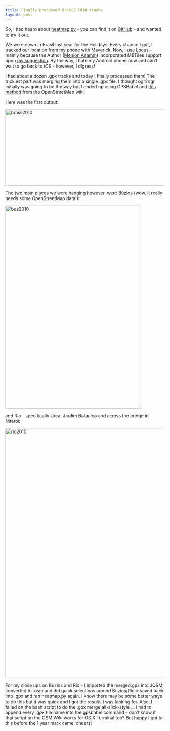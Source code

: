 ```yaml
---
title: Finally processed Brasil 2010 tracks
layout: post
---  
```


<p>So, I had heard about <a href="http://sethoscope.net/heatmap/" title="heatmap.py" target="_blank">heatmap.py</a> - you can find it on <a href="https://github.com/sethoscope/heatmap" title="GitHub" target="_blank">GitHub</a> - and wanted to try it out.</p>
<p>We were down in Brasil last year for the Holidays. Every chance I got, I tracked our location from my phone with <a href="http://www.codesector.com/maverick.php" title="Maverick" target="_blank">Maverick</a>. Now, I use <a href="http://www.locusmap.eu/" title="Locus" target="_blank">Locus</a> - mainly because the Author (<a href="http://www.asamm.cz/" title="Menion Asamm" target="_blank">Menion Asamm</a>) incorporated MBTiles support upon <a href="http://forum.asamm.cz/viewtopic.php?p=2114#p2114" title="my suggestion" target="_blank">my suggestion</a>. By the way, I hate my Android phone now and can&#8217;t wait to go back to iOS - however, I digress!</p>
<p>I had about a dozen .gpx tracks and today I finally processed them! The trickiest part was merging them into a single .gpx file. I thought ogr2ogr initially was going to be the way but I ended up using GPSBabel and <a href="http://wiki.openstreetmap.org/wiki/Using_filters_with_GPSBabel#Merge_tracks" title="this method" target="_blank">this method</a> from the OpenStreetMap wiki.</p>
<p>Here was the first output:</p>
<p><a href="http://www.flickr.com/photos/j03lar50n/6391993447/" title="brasil2010 by j03lar50n, on Flickr" target="_blank"><img alt="brasil2010" height="242" src="http://farm8.staticflickr.com/7005/6391993447_79b2c8fca1_b.jpg" width="1024"/></a></p>
<p>The two main places we were hanging however, were <a href="http://en.wikipedia.org/wiki/Arma%C3%A7%C3%A3o_dos_B%C3%BAzios" title="Búzios" target="_blank">Búzios</a> (wow, it really needs some OpenStreetMap data!):</p>
<p><a href="http://www.flickr.com/photos/j03lar50n/6391993653/" title="buz2010 by j03lar50n, on Flickr" target="_blank"><img alt="buz2010" height="640" src="http://farm8.staticflickr.com/7154/6391993653_a5da3a597c_z.jpg" width="429"/></a></p>
<p>and Rio - specifically Urca, Jardim Botanico and across the bridge in Niteroi:</p>
<p><a href="http://www.flickr.com/photos/j03lar50n/6391993953/" title="rio2010 by j03lar50n, on Flickr" target="_blank"><img alt="rio2010" height="788" src="http://farm8.staticflickr.com/7145/6391993953_c8c61e9d9d_b.jpg" width="817"/></a></p>
<p>For my close ups on Buzios and Rio - I imported the merged.gpx into JOSM, converted to .osm and did quick selections around Buzios/Rio &gt; saved back into .gpx and ran heatmap.py again. I know there may be some better ways to do this but it was quick and I got the results I was looking for. Also, I failed on the bash script to do the .gpx merge all-slick-style &#8230; I had to append every .gpx file name into the gpsbabel command - don&#8217;t know if that script on the OSM Wiki works for OS X Terminal too? But happy I got to this before the 1 year mark came, cheers!</p>

